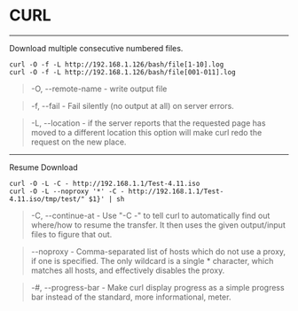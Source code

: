 # CURL

----

Download multiple consecutive numbered files.

    curl -O -f -L http://192.168.1.126/bash/file[1-10].log
    curl -O -f -L http://192.168.1.126/bash/file[001-011].log

>-O, --remote-name - write output file

>-f, --fail - Fail  silently (no output at all) on server errors.

>-L, --location - if the server reports that the requested page has moved to a different location this option will make curl redo the request on the new place.

----
Resume Download

    curl -O -L -C - http://192.168.1.1/Test-4.11.iso
    curl -O -L --noproxy '*' -C - http://192.168.1.1/Test-4.11.iso/tmp/test/" $1}' | sh

>-C, --continue-at <offset> - Use "-C -" to tell curl to automatically find out where/how to resume the transfer. It  then  uses  the  given  output/input files to figure that out.

>--noproxy <no-proxy-list> - Comma-separated  list  of  hosts  which do not use a proxy, if one is specified.  The only wildcard is a single * character, which matches all hosts, and effectively disables the proxy.

>-#, --progress-bar - Make curl display progress as a simple progress bar instead of the standard, more informational, meter.
